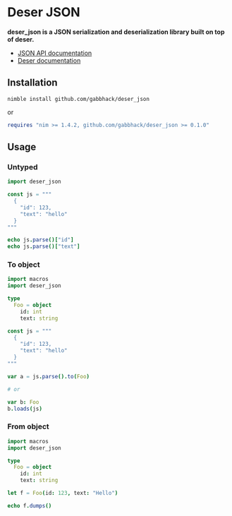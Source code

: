 # Deser JSON

**deser_json is a JSON serialization and deserialization library built on top of deser.**

- [JSON API documentation](https://gabbhack.github.io/deser_json/)
- [Deser documentation](https://deser.nim.town/)

## Installation
```
nimble install github.com/gabbhack/deser_json
```

or

```nim
requires "nim >= 1.4.2, github.com/gabbhack/deser_json >= 0.1.0"
```

## Usage

### Untyped

```nim
import deser_json

const js = """
  {
    "id": 123,
    "text": "hello"
  }
"""

echo js.parse()["id"]
echo js.parse()["text"]
```

### To object

```nim
import macros
import deser_json

type
  Foo = object
    id: int
    text: string

const js = """
  {
    "id": 123,
    "text": "hello"
  }
"""

var a = js.parse().to(Foo)

# or

var b: Foo
b.loads(js)
```

### From object

```nim
import macros
import deser_json

type
  Foo = object
    id: int
    text: string

let f = Foo(id: 123, text: "Hello")

echo f.dumps()
```

